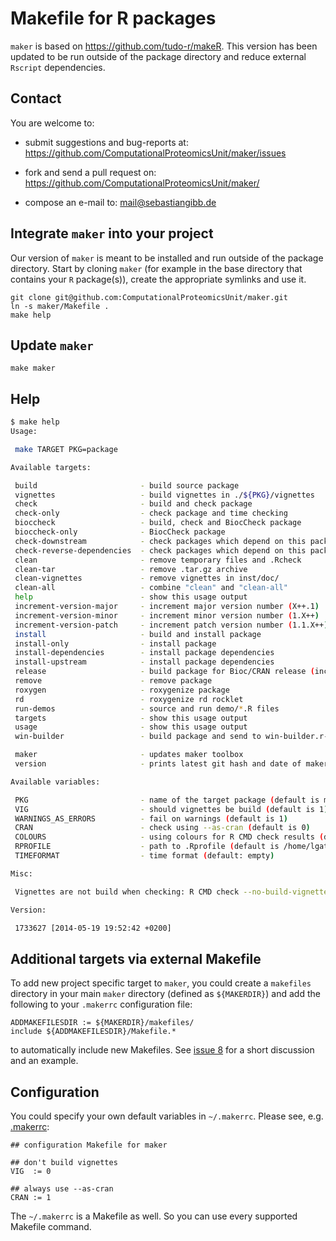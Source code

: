 # Makefile for R packages

`maker` is based on https://github.com/tudo-r/makeR. This version has
been updated to be run outside of the package directory and reduce
external `Rscript` dependencies.

## Contact

You are welcome to:

* submit suggestions and bug-reports at:
    <https://github.com/ComputationalProteomicsUnit/maker/issues>

* fork and send a pull request on:
    <https://github.com/ComputationalProteomicsUnit/maker/>

* compose an e-mail to: <mail@sebastiangibb.de>

## Integrate `maker` into your project

Our version of `maker` is meant to be installed and run outside of the
package directory. Start by cloning `maker` (for example in the base
directory that contains your `R` package(s)), create the appropriate
symlinks and use it.

	git clone git@github.com:ComputationalProteomicsUnit/maker.git
	ln -s maker/Makefile .
	make help

## Update `maker`

    make maker

## Help

```sh
$ make help
Usage:

 make TARGET PKG=package

Available targets:

 build                       - build source package
 vignettes                   - build vignettes in ./${PKG}/vignettes
 check                       - build and check package
 check-only                  - check package and time checking
 bioccheck                   - build, check and BiocCheck package
 bioccheck-only              - BiocCheck package
 check-downstream            - check packages which depend on this package
 check-reverse-dependencies  - check packages which depend on this package
 clean                       - remove temporary files and .Rcheck
 clean-tar                   - remove .tar.gz archive
 clean-vignettes             - remove vignettes in inst/doc/
 clean-all                   - combine "clean" and "clean-all"
 help                        - show this usage output
 increment-version-major     - increment major version number (X++.1)
 increment-version-minor     - increment minor version number (1.X++)
 increment-version-patch     - increment patch version number (1.1.X++)
 install                     - build and install package
 install-only                - install package
 install-dependencies        - install package dependencies
 install-upstream            - install package dependencies
 release                     - build package for Bioc/CRAN release (includes vignettes etc.)
 remove                      - remove package
 roxygen                     - roxygenize package
 rd                          - roxygenize rd rocklet
 run-demos                   - source and run demo/*.R files
 targets                     - show this usage output
 usage                       - show this usage output
 win-builder                 - build package and send to win-builder.r-project.org

 maker                       - updates maker toolbox
 version                     - prints latest git hash and date of maker

Available variables:

 PKG                         - name of the target package (default is maker)
 VIG                         - should vignettes be build (default is 1). If 0, build --no-build-vignettes is used
 WARNINGS_AS_ERRORS          - fail on warnings (default is 1)
 CRAN                        - check using --as-cran (default is 0)
 COLOURS                     - using colours for R CMD check results (default is 1)
 RPROFILE                    - path to .Rprofile (default is /home/lgatto/dev/00_github/maker//include//Rprofile
 TIMEFORMAT                  - time format (default: empty)

Misc:

 Vignettes are not build when checking: R CMD check --no-build-vignettes

Version:

 1733627 [2014-05-19 19:52:42 +0200]
```

## Additional targets via external Makefile

To add new project specific target to `maker`, you could create a
`makefiles` directory in your main `maker` directory (defined as
`${MAKERDIR}`) and add the following to your `.makerrc` configuration
file:

	ADDMAKEFILESDIR := ${MAKERDIR}/makefiles/
	include ${ADDMAKEFILESDIR}/Makefile.*

to automatically include new Makefiles. See
[issue 8](https://github.com/ComputationalProteomicsUnit/maker/issues/8)
for a short discussion and an example.

## Configuration

You could specify your own default variables in `~/.makerrc`. Please see, e.g.
[.makerrc](.makerrc):

```basemake
## configuration Makefile for maker

## don't build vignettes
VIG  := 0

## always use --as-cran
CRAN := 1
```

The `~/.makerrc` is a Makefile as well. So you can use every supported
Makefile command.

